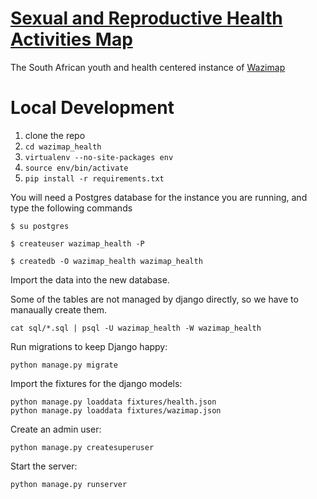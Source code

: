 [Sexual and Reproductive Health Activities Map](http://activities4srh.org.za/)
===============================================================================

The South African youth and health centered instance of [Wazimap](https://github.com/Code4SA/wazimap)

# Local Development

1. clone the repo
2. ``cd wazimap_health``
3. ``virtualenv --no-site-packages env``
4. ``source env/bin/activate``
5. ``pip install -r requirements.txt``

You will need a Postgres database for the instance you are running, and type the following commands

```
$ su postgres

$ createuser wazimap_health -P

$ createdb -O wazimap_health wazimap_health

```

Import the data into the new database.

Some of the tables are not managed by django directly, so we have to manaually create them.

```
cat sql/*.sql | psql -U wazimap_health -W wazimap_health
```

Run migrations to keep Django happy:

```
python manage.py migrate
```

Import the fixtures for the django models:

```
python manage.py loaddata fixtures/health.json
python manage.py loaddata fixtures/wazimap.json
```

Create an admin user:

```
python manage.py createsuperuser

```

Start the server:

```
python manage.py runserver
```
